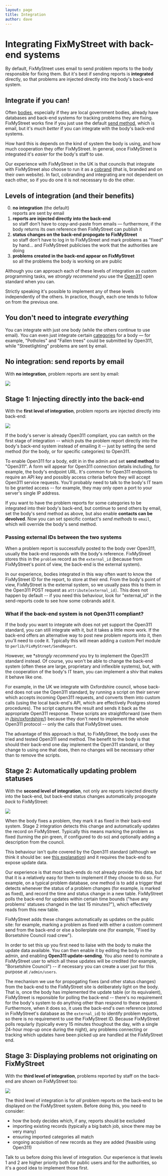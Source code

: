 ```yaml
---
layout: page
title: Integration
author: dave
---
```


# Integrating FixMyStreet with back-end systems

<p class="lead">
  By default, FixMyStreet uses email to send problem reports to the body
  responsible for fixing them. But it's best if sending reports is
  <strong>integrated</strong> directly, so that problems are injected directly
  into the body's back-end system.
</p>

## Integrate if you can!

Often <a href="{{ site.baseurl }}glossary/#body" class="glossary__link">bodies</a>,
especially if they are local government bodies, already have databases and
back-end systems for tracking problems they are fixing. FixMyStreet works fine
if you just use the default <a href="{{ site.baseurl }}glossary/#send-method"
class="glossary__link">send method</a>, which is email, but it's *much better* if you
can integrate with the body's back-end systems.

How hard this is depends on the kind of system the body is using, and how much
cooperation they offer FixMyStreet. In general, once FixMyStreet is integrated
it's *easier* for the body's staff to use.

Our experience with FixMyStreet in the UK is that councils that integrate with
FixMyStreet also choose to run it as a <a href="{{ site.baseurl}}glossary/#cobrand"
class="glossary__link">cobrand</a> (that is, branded and on their own website). In
fact, cobranding and integrating are not dependent on each other, so if you do
one it is not necessary to do the other.

## Levels of integration (and their benefits)

<ol start="0">
  <li>
    <strong>no integration</strong> (the default)<br>
    reports are sent by email
  </li>
  <li>
     <strong>reports are injected directly into the back-end</strong>
     <br>
     so staff don't have to copy-and-paste from emails &mdash; furthermore,
     if the body returns its own reference then FixMyStreet can publish
     it
  </li>
  <li>
     <strong>status changes on the back-end propogate to FixMyStreet</strong>
     <br>
     so staff don't have to log in to FixMyStreet and mark 
     problems as "fixed" by hand... and FixMyStreet publicises the
     work that the authorities are doing
  </li>
  <li>
     <strong>problems created in the back-end appear on FixMyStreet</strong>
     <br>
     so all the problems the body is working on are public
  </li>
</ol>

Although you can approach each of these levels of integration as custom
programming tasks, we *strongly recommend* you use the
<a href="{{site.baseurl }}glossary/#open311" class="glossary__link">Open311</a>
open standard when you can.

Strictly speaking it's possible to implement any of these levels independently
of the others. In practice, though, each one tends to follow on from the
previous one.

## You don't need to integrate *everything*

You can integrate with just one body (while the others continue to use email).
You can even just integrate certain
<a href="{{ site.baseurl }}glossary/#category" class="glossary__link">categories</a>
for a body &mdash; for example, "Potholes" and "Fallen trees" could be
submitted by Open311, while "Streetlighting" problems are sent by email.

## No integration: send reports by email

With **no integration**, problem reports are sent by email:

<img src="/assets/img/fms_integration_0.png">


## Stage 1: Injecting directly into the back-end

With the **first level of integration**, problem reports are injected directly
into back-end:

<img src="/assets/img/fms_integration_1.png">


If the body's server is already Open311 compliant, you can switch on the first
stage of integration -- which puts the problem report directly into the body's
back-end system instead of emailing it -- just by setting the send method (for
the body, or for specific categories) to Open311.

To enable Open311 for a body, edit in in the admin and set **send method** to
"Open311". A form will appear for Open311 connection details including, for
example, the body's endpoint URL. It's common for Open311 endpoints to require
an API key and possibly access criteria before they will accept Open311 service
requests. You'll probably need to talk to the body's IT team to be granted
access -- for example, they may only open a port to your server's single IP
address.

If you want to have the problem reports for some categories to be integrated
into their body's back-end, but continue to send others by email, set the 
body's send method as above, but also enable **contacts can be devolved**.
Now you can set speicific contact's *send methods* to `email`, which will
override the body's send method.

### Passing external IDs between the two systems

When a problem report is successfully posted to the body over Open311, usually
the back-end responds with the body's reference. FixMyStreet stores this in the
`problem` record as the `external_id` (because from FixMyStreet's point of view,
the back-end is the external system).

In our experience, bodies integrated in this way often want to know the
FixMyStreet ID for the report, to store at their end. From the body's point of
view, FixMyStreet is the external system, so we usually pass this to them in
the Open311 POST request as `attribute[external_id]`. This does not happen by
default -- if you need this behaviour, look for "external_id" in the
send-reports code to see how some cobrands add it.

### What if the back-end system is not Open311 compliant?

If the body you want to integrate wih does not yet support the Open311 standard,
you can still integrate with it, but it takes a little more work. If the back-end
offers an alternative way to post new problem reports into it, then you'll need to
code it. Typically this will mean adding a custom Perl module to 
`perlib/FixMyStreet/SendReport`.

However, we **strongly recommend* you try to implement the Open311 standard
instead. Of course, you won't be able to change the back-end system (often
these are large, proprietary and inflexible systems), but, with the cooperation
of the body's IT team, you can implement a shiv that makes it behave like one.

For example, in the UK we integrate with Oxfordshire council, whose back-end
does not use the Open311 standard, by running a script on their server which
accepts incoming Open311 requests, and converts them into custom calls (using
the local back-end's API, which are effectively Postgres stored procedures). The
script captures the result and sends it back as the appropriate Open311
response. These scripts are straightforward (see them in
[/bin/oxfordshire/](https://github.com/mysociety/fixmystreet/tree/master/bin/oxfordshire)) because
they don't need to implement the whole Open311 protocol -- only the calls that
FixMyStreet uses.

The advantage of this approach is that, to FixMyStreet, the body uses the tried
and tested Open311 send method. The benefit to the body is that should their
back-end one day implement the Open311 standard, or they change to using one that
does, then no changes will be necessary other than to remove the scripts.


## Stage 2: Automatically updating problem statuses

With the **second level of integration**, not only are reports injected
directly into the back-end, but back-end status changes automatically propogate
*back* to FixMyStreet:

<img src="/assets/img/fms_integration_2.png">

When the body fixes a problem, they mark it as fixed in their back-end system.
Stage 2 integration detects this change and automatically updates the record
on FixMyStreet. Typically this means marking the problem as fixed (turning the
pin green, if configured to do so) and optionally adding a description from the
council.

This behaviour isn't quite covered by the Open311 standard (although we think
it should be: see [this explanation](https://www.mysociety.org/2013/02/20/open311-extended/))
and it requires the back-end to expose update data.

Our experience is that most back-ends do not already provide this data, but that
it is a relatively easy for them to implement if they choose to do so. For
example, on a typical problem database, one method is to add a trigger that
detects whenever the status of a problem changes (for example, is marked as
fixed), and record the time and status change in a new table. FixMyStreet polls
the back-end for updates within certain time bounds ("have any problems' statuses
changed in the last 15 minutes?"), which effectively reads from
this new table.

FixMyStreet adds these changes automatically as updates on the public site: for
example, marking a problem as fixed with either a custom comment send from the
back-end or else a boilerplate one (for example, "Fixed by Borsetshire Council
road crew").

In order to set this up you first need to liaise with the body to make the
update data available. You can then enable it by editing the body in the admin,
and enabling **Open311 update-sending**. You also need to nominate a FixMyStreet
user to which all these updates will be credited (for example, "Borsetshire
Council") -- if necessary you can create a user just for this purpose at
`/admin/users`.

The mechanism we use for propogating fixes (and other status changes) from the
back-end to the FixMyStreet site is deliberately light on the body. That is,
once the body has implemented the update table (or its equivalent), FixMyStreet
is reponsible for polling the back-end -- there's no requirement for the body's
system to do anything other than respond to these request. Furthermore, when it
does so, it uses the back-end's own reference (stored in FixMyStreet's database
as the `external_id`) to identify problem reports, so there is no requirement
to use the FixMyStreet ID. Because FixMyStreet polls reqularly (typically
every 15 minutes thoughout the day, with a single 24-hour mop-up once during
the night), any problems connecting or tracking which updates have been picked
up are handled at the FixMyStreet end.

## Stage 3: Displaying problems not originating on FixMyStreet

With the **third level of integration**, problems reported by staff on the
back-end are shown on FixMyStreet too:

<img src="/assets/img/fms_integration_3.png">

The third level of integration is for *all* problem reports on the back-end to be
displayed on the FixMyStreet system. Before doing this, you need to consider:

   * how the body decides which, if any, reports should be excluded
   * importing existing records (typically a big batch job, since there may be very many)
   * ensuring imported categories all match
   * ongoing acquisition of new records as they are added (feasible using Open311)

Talk to us before doing this level of integration. Our experience is that levels
1 and 2 are higher priority both for public users and for the authorities, so it's
a good idea to implement those first.













